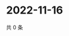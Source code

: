 # 2022-11-16

共 0 条

<!-- BEGIN WEIBO -->
<!-- 最后更新时间 Wed Nov 16 2022 17:15:33 GMT+0800 (China Standard Time) -->

<!-- END WEIBO -->
